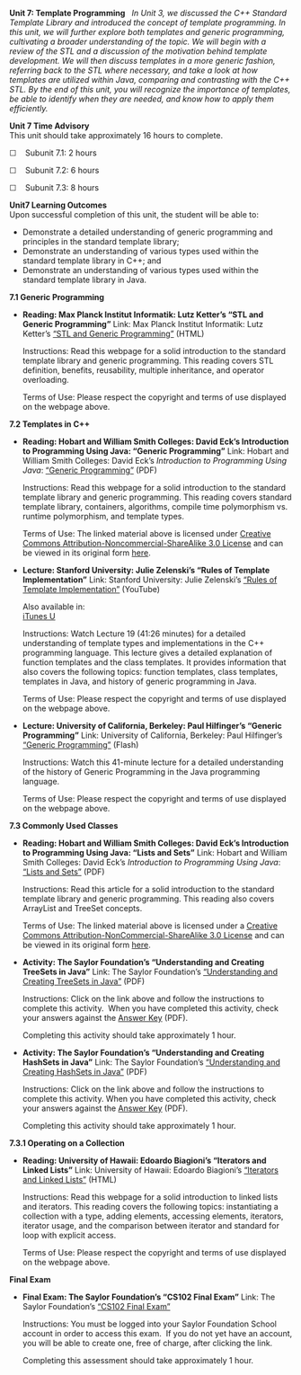 **Unit 7: Template Programming** <span id="7"></span> 
*In Unit 3, we discussed the C++ Standard Template Library and
introduced the concept of template programming. In this unit, we will
further explore both templates and generic programming, cultivating a
broader understanding of the topic. We will begin with a review of the
STL and a discussion of the motivation behind template development. We
will then discuss templates in a more generic fashion, referring back to
the STL where necessary, and take a look at how templates are utilized
within Java, comparing and contrasting with the C++ STL. By the end of
this unit, you will recognize the importance of templates, be able to
identify when they are needed, and know how to apply them efficiently.*

**Unit 7 Time Advisory**  
This unit should take approximately 16 hours to complete.  
  
 ☐    Subunit 7.1: 2 hours  
  
 ☐    Subunit 7.2: 6 hours  
  
 ☐    Subunit 7.3: 8 hours

**Unit7 Learning Outcomes**  
Upon successful completion of this unit, the student will be able to:
-   Demonstrate a detailed understanding of generic programming and
    principles in the standard template library;
-   Demonstrate an understanding of various types used within the
    standard template library in C++; and
-   Demonstrate an understanding of various types used within the
    standard template library in Java.

**7.1 Generic Programming** <span id="7.1"></span> 
-   **Reading: Max Planck Institut Informatik: Lutz Ketter’s “STL and
    Generic Programming”**
    Link: Max Planck Institut Informatik: Lutz Ketter’s [“STL and
    Generic
    Programming”](http://www.mpi-inf.mpg.de/~kettner/courses/lib_design_03/notes/stl.html)
    (HTML)  
      
     Instructions: Read this webpage for a solid introduction to the
    standard template library and generic programming. This reading
    covers STL definition, benefits, reusability, multiple inheritance,
    and operator overloading.  
      
     Terms of Use: Please respect the copyright and terms of use
    displayed on the webpage above.

**7.2 Templates in C++** <span id="7.2"></span> 
-   **Reading: Hobart and William Smith Colleges: David Eck’s
    Introduction to Programming Using Java: “Generic Programming”**
    Link: Hobart and William Smith Colleges: David Eck’s *Introduction
    to Programming Using Java*: [“Generic
    Programming”](http://www.saylor.org/site/wp-content/uploads/2012/06/cs102-7.1.pdf)
    (PDF)  
      
     Instructions: Read this webpage for a solid introduction to the
    standard template library and generic programming. This reading
    covers standard template library, containers, algorithms, compile
    time polymorphism vs. runtime polymorphism, and template types.  
      
     Terms of Use: The linked material above is licensed under [Creative
    Commons Attribution-Noncommercial-ShareAlike 3.0
    License](http://creativecommons.org/licenses/by-nc-sa/3.0/) and can
    be viewed in its original
    form [here](http://math.hws.edu/javanotes/c10/s1.html).

-   **Lecture: Stanford University: Julie Zelenski’s “Rules of Template
    Implementation”**
    Link: Stanford University: Julie Zelenski’s [“Rules of Template
    Implementation”](http://www.youtube.com/watch?v=-gZJGesVLmU)
    (YouTube)  
      
     Also available in:  
     [iTunes
    U](http://deimos3.apple.com/WebObjects/Core.woa/Browse/itunes.stanford.edu-dz.4331558290?i=1803572115)  
      
     Instructions: Watch Lecture 19 (41:26 minutes) for a detailed
    understanding of template types and implementations in the C++
    programming language. This lecture gives a detailed explanation of
    function templates and the class templates. It provides information
    that also covers the following topics: function templates, class
    templates, templates in Java, and history of generic programming in
    Java.  
      
     Terms of Use: Please respect the copyright and terms of use
    displayed on the webpage above.

-   **Lecture: University of California, Berkeley: Paul Hilfinger’s
    “Generic Programming”**
    Link: University of California, Berkeley: Paul Hilfinger’s [“Generic
    Programming”](http://www.yovisto.com/video/16259) (Flash)  
      
     Instructions: Watch this 41-minute lecture for a detailed
    understanding of the history of Generic Programming in the Java
    programming language.  
      
     Terms of Use: Please respect the copyright and terms of use
    displayed on the webpage above.

**7.3 Commonly Used Classes** <span id="7.3"></span> 
-   **Reading: Hobart and William Smith Colleges: David Eck’s
    Introduction to Programming Using Java: “Lists and Sets”**
    Link: Hobart and William Smith Colleges: David Eck’s *Introduction
    to Programming Using Java*: [“Lists and
    Sets”](http://www.saylor.org/site/wp-content/uploads/2012/06/cs102-7.3.2.pdf)
    (PDF)  
      
     Instructions: Read this article for a solid introduction to the
    standard template library and generic programming. This reading also
    covers ArrayList and TreeSet concepts.  
      
     Terms of Use: The linked material above is licensed under
    a [Creative Commons Attribution-NonCommercial-ShareAlike 3.0
    License](http://creativecommons.org/licenses/by-nc-sa/3.0/) and can
    be viewed in its original
    form [here](http://math.hws.edu/javanotes/c10/s2.html).

-   **Activity: The Saylor Foundation’s “Understanding and Creating
    TreeSets in Java”**
    Link: The Saylor Foundation’s [“Understanding and Creating TreeSets
    in
    Java”](http://www.saylor.org/site/wp-content/uploads/2012/09/CS102-Unit-7-Understanding-and-Creating-TreeSets-in-Java-FINAL.pdf)
    (PDF)  
      
     Instructions: Click on the link above and follow the instructions
    to complete this activity.  When you have completed this activity,
    check your answers against the [Answer
    Key](http://www.saylor.org/site/wp-content/uploads/2012/09/CS102-Unit-7-Understanding-and-Creating-TreeSets-in-Java-Sample_Solutions-FINAL.pdf) (PDF).  
      
     Completing this activity should take approximately 1 hour.

-   **Activity: The Saylor Foundation’s “Understanding and Creating
    HashSets in Java”**
    Link: The Saylor Foundation’s [“Understanding and Creating HashSets
    in
    Java”](http://www.saylor.org/site/wp-content/uploads/2012/09/CS102-Unit-7-Understanding-and-Creating-HashSets-in-Java-FINAL.pdf)
    (PDF)  
      
     Instructions: Click on the link above and follow the instructions
    to complete this activity. When you have completed this activity,
    check your answers against the [Answer
    Key](http://www.saylor.org/site/wp-content/uploads/2012/09/CS102-Unit-7-Understanding-and-Creating-HashSets-in-Java-Sample_Solutions-FINAL.pdf) (PDF).  
      
     Completing this activity should take approximately 1 hour.

**7.3.1 Operating on a Collection** <span id="7.3.1"></span> 
-   **Reading: University of Hawaii: Edoardo Biagioni’s “Iterators and
    Linked Lists”**
    Link: University of Hawaii: Edoardo Biagioni’s [“Iterators and
    Linked
    Lists”](http://www2.hawaii.edu/~esb/2011spring.ics211/feb03.html)
    (HTML)  
      
     Instructions: Read this webpage for a solid introduction to linked
    lists and iterators. This reading covers the following topics:
    instantiating a collection with a type, adding elements, accessing
    elements, iterators, iterator usage, and the comparison between
    iterator and standard for loop with explicit access.  
      
     Terms of Use: Please respect the copyright and terms of use
    displayed on the webpage above.

**Final Exam** <span id="8"></span> 
-   **Final Exam: The Saylor Foundation’s “CS102 Final Exam”**
    Link: The Saylor Foundation’s [“CS102 Final
    Exam”](http://school.saylor.org/mod/quiz/view.php?id=1162)  
      
     Instructions: You must be logged into your Saylor Foundation School
    account in order to access this exam.  If you do not yet have an
    account, you will be able to create one, free of charge, after
    clicking the link.  
      
     Completing this assessment should take approximately 1 hour.


